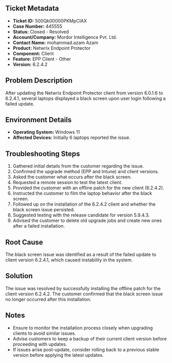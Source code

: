 ## Ticket Metadata
- **Ticket ID:** 500Qk00000PKMpCIAX
- **Case Number:** 445555
- **Status:** Closed - Resolved
- **Account/Company:** Mordor Intelligence Pvt. Ltd.
- **Contact Name:** mohammad.azam Azam
- **Product:** Netwrix Endpoint Protector
- **Component:** Client
- **Feature:** EPP Client - Other
- **Version:** 6.2.4.2

## Problem Description
After updating the Netwrix Endpoint Protector client from version 6.0.1.6 to 6.2.4.1, several laptops displayed a black screen upon user login following a failed update.

## Environment Details
- **Operating System:** Windows 11
- **Affected Devices:** Initially 6 laptops reported the issue.

## Troubleshooting Steps
1. Gathered initial details from the customer regarding the issue.
2. Confirmed the upgrade method (EPP and Intune) and client versions.
3. Asked the customer what occurs after the black screen.
4. Requested a remote session to test the latest client.
5. Provided the customer with an offline patch for the new client (6.2.4.2).
6. Instructed the customer to film the laptop behavior after the black screen.
7. Followed up on the installation of the 6.2.4.2 client and whether the black screen issue persisted.
8. Suggested testing with the release candidate for version 5.9.4.3.
9. Advised the customer to delete old upgrade jobs and create new ones after a failed installation.

## Root Cause
The black screen issue was identified as a result of the failed update to client version 6.2.4.1, which caused instability in the system.

## Solution
The issue was resolved by successfully installing the offline patch for the client version 6.2.4.2. The customer confirmed that the black screen issue no longer occurred after this installation.

## Notes
- Ensure to monitor the installation process closely when upgrading clients to avoid similar issues.
- Advise customers to keep a backup of their current client version before proceeding with updates.
- If issues arise post-update, consider rolling back to a previous stable version before applying the latest updates.